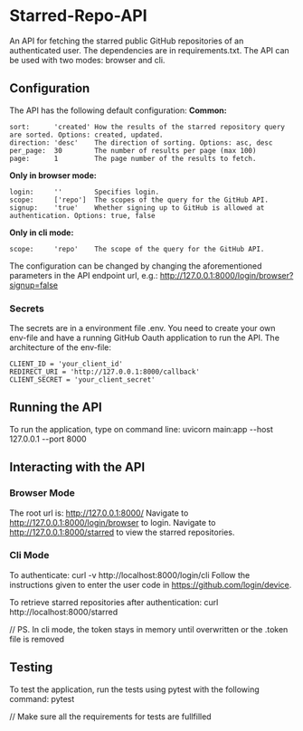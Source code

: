 # Starred-Repo-API
An API for fetching the starred public GitHub repositories of an authenticated user.
The dependencies are in requirements.txt.
The API can be used with two modes: browser and cli.

## Configuration
The API has the following default configuration:
**Common:**
```
sort:      'created' How the results of the starred repository query are sorted. Options: created, updated.
direction: 'desc'    The direction of sorting. Options: asc, desc
per_page:  30        The number of results per page (max 100)
page:      1         The page number of the results to fetch.
```
**Only in browser mode:**
```
login:     ''        Specifies login.
scope:     ['repo']  The scopes of the query for the GitHub API.
signup:    'true'    Whether signing up to GitHub is allowed at authentication. Options: true, false
```
**Only in cli mode:**
```
scope:     'repo'    The scope of the query for the GitHub API.
```
The configuration can be changed by changing the aforementioned parameters in the API endpoint url, e.g.:
http://127.0.0.1:8000/login/browser?signup=false


### Secrets
The secrets are in a environment file .env. You need to create your own env-file and have a running GitHub Oauth application to run the API.
The architecture of the env-file:
```
CLIENT_ID = 'your_client_id'
REDIRECT_URI = 'http://127.0.0.1:8000/callback'
CLIENT_SECRET = 'your_client_secret'
```

## Running the API
To run the application, type on command line:
uvicorn main:app --host 127.0.0.1 --port 8000

## Interacting with the API

### Browser Mode
The root url is: http://127.0.0.1:8000/
Navigate to http://127.0.0.1:8000/login/browser to login. 
Navigate to http://127.0.0.1:8000/starred to view the starred repositories.

### Cli Mode
To authenticate: curl -v http://localhost:8000/login/cli
Follow the instructions given to enter the user code in https://github.com/login/device.

To retrieve starred repositories after authentication: curl http://localhost:8000/starred

// PS. In cli mode, the token stays in memory until overwritten or the .token file is removed

## Testing
To test the application, run the tests using pytest with the following command:
pytest

// Make sure all the requirements for tests are fullfilled
